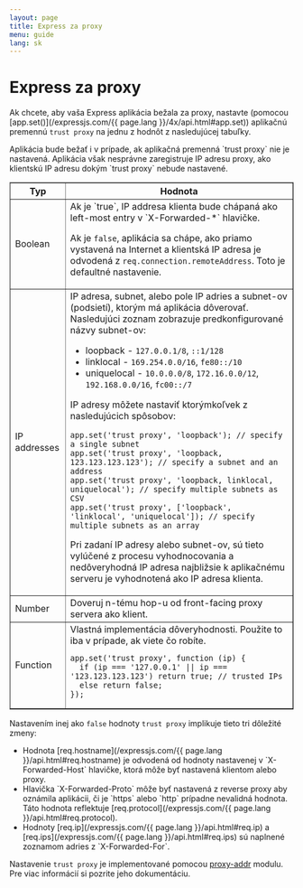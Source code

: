 ```yaml
---
layout: page
title: Express za proxy
menu: guide
lang: sk
---
```

<!---
 Copyright (c) 2016 StrongLoop, IBM, and Express Contributors
 License: MIT
-->

# Express za proxy

Ak chcete, aby vaša Express aplikácia bežala za proxy, nastavte (pomocou [app.set()](/expressjs.com/{{ page.lang }}/4x/api.html#app.set)) aplikačnú premennú `trust proxy` na jednu z hodnôt z nasledujúcej tabuľky.

<div class="doc-box doc-info" markdown="1">
Aplikácia bude bežať i v prípade, ak aplikačná premenná `trust proxy` nie je nastavená. Aplikácia však nesprávne zaregistruje IP adresu proxy, ako klientskú IP adresu dokým `trust proxy` nebude nastavené.
</div>

<table class="doctable" border="1" markdown="1">
  <thead><tr><th>Typ</th><th>Hodnota</th></tr></thead>
  <tbody>
    <tr>
      <td>Boolean</td>
<td markdown="1">
Ak je `true`, IP addresa klienta bude chápaná ako left-most entry v `X-Forwarded-*` hlavičke.

Ak je `false`, aplikácia sa chápe, ako priamo vystavená na Internet a klientská IP adresa je odvodená z `req.connection.remoteAddress`. Toto je defaultné nastavenie.
</td>
    </tr>
    <tr>
      <td>IP addresses</td>
<td markdown="1">
IP adresa, subnet, alebo pole IP adries a subnet-ov (podsietí), ktorým má aplikácia dôverovať. Nasledujúci zoznam zobrazuje predkonfigurované názvy subnet-ov:

* loopback - `127.0.0.1/8`, `::1/128`
* linklocal - `169.254.0.0/16`, `fe80::/10`
* uniquelocal - `10.0.0.0/8`, `172.16.0.0/12`, `192.168.0.0/16`, `fc00::/7`

IP adresy môžete nastaviť ktorýmkoľvek z nasledujúcich spôsobov:

<pre>
<code class="language-js" translate="no">app.set('trust proxy', 'loopback'); // specify a single subnet
app.set('trust proxy', 'loopback, 123.123.123.123'); // specify a subnet and an address
app.set('trust proxy', 'loopback, linklocal, uniquelocal'); // specify multiple subnets as CSV
app.set('trust proxy', ['loopback', 'linklocal', 'uniquelocal']); // specify multiple subnets as an array</code>
</pre>

Pri zadaní IP adresy alebo subnet-ov, sú tieto vylúčené z procesu vyhodnocovania a nedôveryhodná IP adresa najbližsie k aplikačnému serveru je vyhodnotená ako IP adresa klienta.
</td>
    </tr>
    <tr>
      <td>Number</td>
<td markdown="1">
Doveruj n-tému hop-u od front-facing proxy servera ako klient.
</td>
    </tr>
    <tr>
      <td>Function</td>
<td markdown="1">
Vlastná implementácia dôveryhodnosti. Použite to iba v prípade, ak viete čo robíte.
<pre>
<code class="language-js" translate="no">app.set('trust proxy', function (ip) {
  if (ip === '127.0.0.1' || ip === '123.123.123.123') return true; // trusted IPs
  else return false;
});</code>
</pre>
</td>
    </tr>
  </tbody>
</table>

Nastavením inej ako `false` hodnoty `trust proxy` implikuje tieto tri dôležité zmeny:

<ul>
  <li markdown="1">Hodnota [req.hostname](/expressjs.com/{{ page.lang }}/api.html#req.hostname) je odvodená od hodnoty nastavenej v `X-Forwarded-Host` hlavičke, ktorá môže byť nastavená klientom alebo proxy.
  </li>
  <li markdown="1">Hlavička `X-Forwarded-Proto` môže byť nastavená z reverse proxy aby oznámila aplikácii, či je `https` alebo  `http` prípadne nevalidná hodnota. Táto hodnota reflektuje [req.protocol](/expressjs.com/{{ page.lang }}/api.html#req.protocol).
  </li>
  <li markdown="1">Hodnoty [req.ip](/expressjs.com/{{ page.lang }}/api.html#req.ip) a [req.ips](/expressjs.com/{{ page.lang }}/api.html#req.ips) sú naplnené zoznamom adries z `X-Forwarded-For`.
  </li>
</ul>

Nastavenie `trust proxy` je implementované pomocou [proxy-addr](https://www.npmjs.com/package/proxy-addr) modulu. Pre viac informácií si pozrite jeho dokumentáciu.
